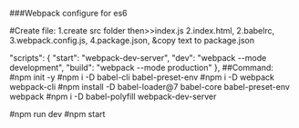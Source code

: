 ###Webpack configure for es6

#Create file:
1.create src folder then>>index.js
2.index.html,
2.babelrc,
3.webpack.config.js,
4.package.json,
&copy text to package.json

"scripts": {
      "start": "webpack-dev-server",
      "dev": "webpack --mode development",
      "build": "webpack --mode production"
},
##Command:
#npm init -y
#npm i -D babel-cli babel-preset-env
#npm i -D webpack webpack-cli
#npm install -D babel-loader@7 babel-core babel-preset-env webpack
#npm i -D babel-polyfill webpack-dev-server

#npm run dev
#npm start

